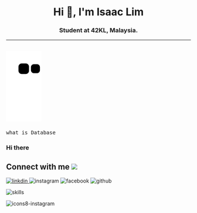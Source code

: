 <h1 align="center">Hi 👋, I'm Isaac Lim</h1>
<h3 align="center">Student at 42KL, Malaysia.</h3>

<!--
Snake-eating contribution graph source:
https://dev.to/mishmanners/how-to-enable-github-actions-on-your-profile-readme-for-a-contribution-graph-4l66
-->
---
![snake svg](https://github.com/IsaaacLim/IsaaacLim/blob/output/github-contribution-grid-snake.svg)
---


<kbd>
<p>what is Database</p>
</kbd>

### Hi there 

<!--
**IsaaacLim/IsaaacLim** is a ✨ _special_ ✨ repository because its `README.md` (this file) appears on your GitHub profile.

Here are some ideas to get you started:

- 🔭 I’m currently working on ...
- 🌱 I’m currently learning ...
- 👯 I’m looking to collaborate on ...
- 🤔 I’m looking for help with ...
- 💬 Ask me about ...
- 📫 How to reach me: ...
- 😄 Pronouns: ...
- ⚡ Fun fact: ...
-->

<h2> Connect with me <img src = 'https://user-images.githubusercontent.com/75291303/148881839-962cd91a-4e09-4c00-9871-0ccdb71e4798.gif' width="100px"> </h2>
<a href = 'https://www.linkedin.com/in/isaaclimjj/'> <img width="36" alt="linkdin" src="https://user-images.githubusercontent.com/75291303/148882971-9c954f70-c48e-4485-92c6-b8722e200b7a.png"> </a>
<img width="36" alt="instagram" src="https://user-images.githubusercontent.com/75291303/148883067-58ccbf5d-71fc-43e6-af78-01e258a63fc7.png">
<img width="36" alt="facebook" src="https://user-images.githubusercontent.com/75291303/148883071-b7e23004-4280-48b5-9960-e7bc39a02762.png">
<img width="36" alt="github" src="https://user-images.githubusercontent.com/75291303/148883180-5f60ae40-4eb8-4863-8239-e0f7a29955e0.png">


![skills](https://user-images.githubusercontent.com/75291303/148883361-8462997e-2ba2-48cd-a950-620220ff09bb.gif)




![icons8-instagram](https://user-images.githubusercontent.com/75291303/148884663-923eb6b6-048d-4529-81f7-f5196232bffd.gif)
